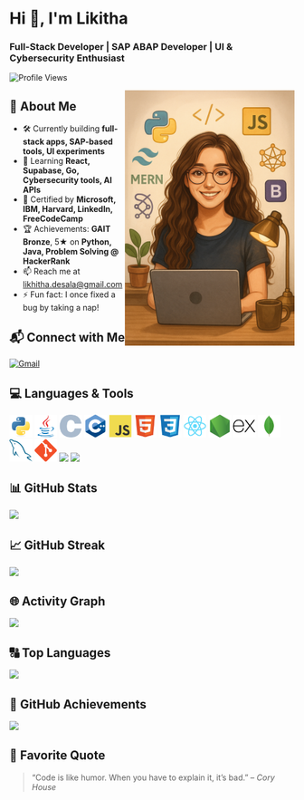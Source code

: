 <h1 align="left">Hi 👋, I'm Likitha</h1>
<h3>Full-Stack Developer | SAP ABAP Developer | UI & Cybersecurity Enthusiast</h3>

<p><img src="https://komarev.com/ghpvc/?username=lily4412&label=Profile%20views&color=0e75b6&style=flat" alt="Profile Views" /></p>

<!-- Profile Image: No borders, floated right -->
<img src="Me.png" alt="Girl Developer" width="300" align="right" style="border: none; box-shadow: none;"/>

<h2>💫 About Me</h2>
<ul>
  <li>🛠️ Currently building <strong>full-stack apps, SAP-based tools, UI experiments</strong></li>
  <li>🌱 Learning <strong>React, Supabase, Go, Cybersecurity tools, AI APIs</strong></li>
  <li>📜 Certified by <strong>Microsoft, IBM, Harvard, LinkedIn, FreeCodeCamp</strong></li>
  <li>🏆 Achievements: <strong>GAIT Bronze</strong>, 5★ on <strong>Python, Java, Problem Solving @ HackerRank</strong></li>
  <li>📫 Reach me at <a href="mailto:likhitha.desala@gmail.com">likhitha.desala@gmail.com</a></li>
  <li>⚡ Fun fact: I once fixed a bug by taking a nap!</li>
</ul>

<h2>📬 Connect with Me</h2>
<p>
  <a href="mailto:likhitha.desala@gmail.com">
    <img src="https://img.icons8.com/color/48/gmail--v1.png" alt="Gmail" width="30" />
  </a>
</p>

<h2>💻 Languages & Tools</h2>
<p>
  <img src="https://raw.githubusercontent.com/devicons/devicon/master/icons/python/python-original.svg" width="40" />
  <img src="https://raw.githubusercontent.com/devicons/devicon/master/icons/java/java-original.svg" width="40" />
  <img src="https://raw.githubusercontent.com/devicons/devicon/master/icons/c/c-original.svg" width="40" />
  <img src="https://raw.githubusercontent.com/devicons/devicon/master/icons/cplusplus/cplusplus-original.svg" width="40" />
  <img src="https://raw.githubusercontent.com/devicons/devicon/master/icons/javascript/javascript-original.svg" width="40" />
  <img src="https://raw.githubusercontent.com/devicons/devicon/master/icons/html5/html5-original.svg" width="40" />
  <img src="https://raw.githubusercontent.com/devicons/devicon/master/icons/css3/css3-original.svg" width="40" />
  <img src="https://raw.githubusercontent.com/devicons/devicon/master/icons/react/react-original.svg" width="40" />
  <img src="https://raw.githubusercontent.com/devicons/devicon/master/icons/nodejs/nodejs-original.svg" width="40" />
  <img src="https://raw.githubusercontent.com/devicons/devicon/master/icons/express/express-original.svg" width="40" />
  <img src="https://raw.githubusercontent.com/devicons/devicon/master/icons/mongodb/mongodb-original.svg" width="40" />
  <img src="https://raw.githubusercontent.com/devicons/devicon/master/icons/mysql/mysql-original.svg" width="40" />
  <img src="https://raw.githubusercontent.com/devicons/devicon/master/icons/git/git-original.svg" width="40" />
  <img src="https://cdn.jsdelivr.net/gh/devicons/devicon/icons/github/github-original.svg" width="40" />
  <img src="https://cdn.jsdelivr.net/gh/devicons/devicon/icons/vscode/vscode-original.svg" width="40" />
</p>

<h2>📊 GitHub Stats</h2>
<p>
  <img src="https://github-readme-stats.vercel.app/api?username=lily4412&show_icons=true&theme=radical" />
</p>

<h2>📈 GitHub Streak</h2>
<p>
  <img src="https://github-readme-streak-stats.herokuapp.com/?user=lily4412&theme=radical" />
</p>

<h2>🌐 Activity Graph</h2>
<p>
  <img src="https://github-readme-activity-graph.vercel.app/graph?username=lily4412&theme=tokyo-night" />
</p>

<h2>🔠 Top Languages</h2>
<p>
  <img src="https://github-readme-stats.vercel.app/api/top-langs?username=lily4412&layout=compact&theme=radical" />
</p>

<h2>🏅 GitHub Achievements</h2>
<p>
  <img src="https://github-profile-trophy.vercel.app/?username=lily4412&theme=dracula&no-frame=true&margin-w=10" />
</p>

<h2>💬 Favorite Quote</h2>
<blockquote>
  “Code is like humor. When you have to explain it, it’s bad.” – <em>Cory House</em>
</blockquote>
